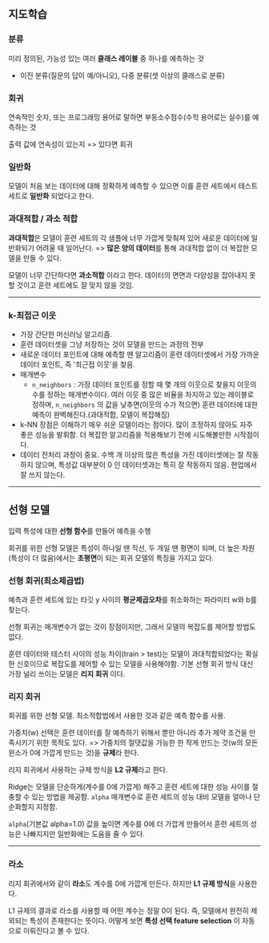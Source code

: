 ## 지도학습

### 분류

미리 정의된, 가능성 있는 여러 **클래스 레이블** 중 하나를 예측하는 것

- 이진 분류(질문의 답이 예/아니오), 다중 분류(셋 이상의 클래스로 분류)



### 회귀

연속적인 숫자, 또는 프로그래밍 용어로 말하면 부동소수점수(수학 용어로는 실수)를 예측하는 것

출력 값에 연속성이 있는지 => 있다면 회귀



### 일반화

모델이 처음 보는 데이터에 대해 정확하게 예측할 수 있으면 이를 훈련 세트에서 테스트 세트로 **일반화** 되었다고 한다.



### 과대적합 / 과소 적합

**과대적합**은 모델이 훈련 세트의 각 샘플에 너무 가깝게 맞춰져 있어 새로운 데이터에 일반화되기 어려울 때 일어난다. => **많은 양의 데이터**를 통해 과대적합 없이 더 복잡한 모델을 만들 수 있다.

모델이 너무 간단하다면 **과소적합** 이라고 한다. 데이터의 면면과 다양성을 잡아내지 못할 것이고 훈련 세트에도 잘 맞지 않을 것임.

------

### k-최접근 이웃

- 가장 간단한 머신러닝 알고리즘.
- 훈련 데이터셋을 그냥 저장하는 것이 모델을 만드는 과정의 전부
- 새로운 데이터 포인트에  대해 예측할 땐 알고리즘이 훈련 데이터셋에서 가장 가까운 데이터 포인트, 즉 '최근접 이웃'을 찾음.
- 매개변수
  - `n_neighbors` : 가장 데이터 포인트를 정할 때 몇 개의 이웃으로 찾을지 이웃의 수를 정하는 매개변수이다. 여러 이웃 중 많은 비율을 차지하고 있는 레이블로 정하며, `n_neighbors` 의 값을 낮추면(이웃의 수가 적으면) 훈련 데이터에 대한 예측이 완벽해진다.(과대적합, 모델이 복잡해짐)
- k-NN 장점은 이해하기 매우 쉬운 모델이라는 점이다. 많이 조정하지 않아도 자주 좋은 성능을 발휘함. 더 복잡한 알고리즘을 적용해보기 전에 시도해볼만한 시작점이다.
- 데이터 전처리 과정이 중요. 수백 개 이상의 많은 특성을 가진 데이터셋에는 잘 작동하지 않으며, 특성값 대부분이 0 인 데이터셋과는 특히 잘 작동하지 않음. 현업에서 잘 쓰지 않는다. 

-----

## 선형 모델

입력 특성에 대한 **선형 함수**를 만들어 예측을 수행

회귀를 위한 선형 모델은 특성이 하나일 땐 직선, 두 개일 땐 평면이 되며, 더 높은 차원(특성이 더 많음)에서는 **초평면**이 되는 회귀 모델의 특징을 가지고 있다.



### 선형 회귀(최소제곱법) 

예측과 훈련 세트에 있는 타깃 y 사이의 **평균제곱오차**를 취소화하는 파라미터 w와 b를 찾는다.

선형 회귀는 매개변수가 없는 것이 장점이지만, 그래서 모델의 복잡도를 제어할 방법도 없다.



훈련 데이터와 테스터 사이의 성능 차이(train > test)는 모델이 과대적합되었다는 확실한 신호이므로 복잡도를 제어할 수 있는 모델을 사용해야함. 기본 선형 회귀 방식 대신 가장 널리 쓰이는 모델은 **리지 회귀** 이다.



### 리지 회귀

회귀를 위한 선형 모델. 최소적합법에서 사용한 것과 같은 예측 함수를 사용.

가중치(w) 선택은 훈련 데이터를 잘 예측하기 위해서 뿐만 아니라 추가 제약 조건을 만족시키기 위한 목적도 있다. => 가중치의 절댓값을 가능한 한 작게 만드는 것(w의 모든 윈소가 0에 가깝게 만드는 것)을 **규제**라 한다.

리지 회귀에서 사용하는 규제 방식을 **L2 규제**라고 한다.



Ridge는 모델을 단순하게(계수를 0에 가깝게) 해주고 훈련 세트에 대한 성능 사이를 절충할 수 있는 방법을 제공함. `alpha` 매개변수로 훈련 세트의 성능 대비 모델을 얼마나 단순화할지 지정함.

 `alpha`(기본값 alpha=1.0) 값을 높이면 계수를 0에 더 가깝게 만들어서 훈련 세트의 성능은 나빠지지만 일반화에는 도움을 줄 수 있다.

---------------

### 라소

리지 회귀에서와 같이 **라소**도 계수를 0에 가깝게 만든다. 하지만 **L1 규제 방식**을 사용한다.

L1 규제의 결과로 라소를 사용할 때 어떤 계수는 정말 0이 된다. 즉, 모델에서 완전히 제외되는 특성이 존재한다는 뜻이다. 어떻게 보면 **특성 선택 feature selection** 이 자동으로 이뤄진다고 볼 수 있다.

